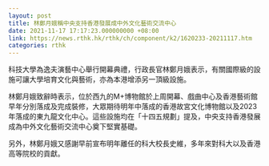 ```yaml
---
layout: post
title: 林鄭月娥稱中央支持香港發展成中外文化藝術交流中心
date: 2021-11-17 17:17:23.000000000 +08:00
link: https://news.rthk.hk/rthk/ch/component/k2/1620233-20211117.htm
categories: rthk
---
```


科技大學為逸夫演藝中心舉行開幕典禮，行政長官林鄭月娥表示，有關國際級的設施可讓大學培育文化與藝術，亦為本港增添另一頂級設施。

林鄭月娥致辭時表示，位於西九的M+博物館於上周開幕、戲曲中心及香港藝術館早年分別落成及完成裝修，大眾期待明年中落成的香港故宮文化博物館以及2023年落成的東九龍文化中心。這些設施均在「十四五規劃」提及，中央支持香港發展成為中外文化藝術交流中心奠下堅實基礎。

另外，林鄭月娥又感謝早前宣布明年離任的科大校長史維，多年來對科大以及香港高等院校的貢獻。
